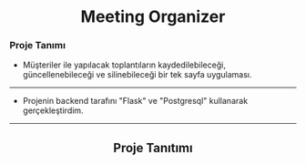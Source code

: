 <h1 align="center">Meeting Organizer</h1>

### Proje Tanımı
* Müşteriler ile yapılacak toplantıların kaydedilebileceği, güncellenebileceği ve silinebileceği bir tek sayfa uygulaması.

---

* Projenin backend tarafını "Flask" ve "Postgresql" kullanarak gerçekleştirdim.

---

<h2 align="center"> Proje Tanıtımı </h2>
